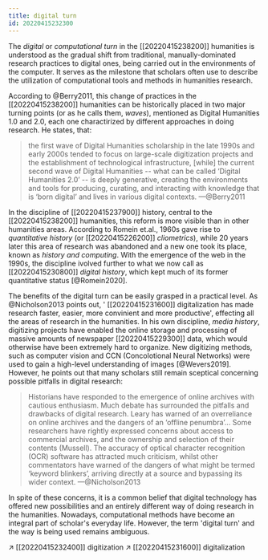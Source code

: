 ```yaml
---
title: digital turn
id: 20220415232300
---
```



The *digital* or *computational turn* in the [[20220415238200]] humanities is understood as the gradual shift from traditional, manually-dominated research practices to digital ones, being carried out in the environments of the computer. It serves as the milestone that scholars often use to describe the utilization of computational tools and methods in humanities research.

According to @Berry2011, this change of practices in the [[20220415238200]] humanities can be historically placed in two major turning points (or as he calls them, *waves*), mentioned as Digital Humanities 1.0 and 2.0, each one charactirized by different approaches in doing research. He states, that:

> the first wave of Digital Humanities scholarship in the late 1990s and early 2000s tended to focus on large-scale digitization projects and the establishment of technological infrastructure, [while] the current second wave of Digital Humanities -- what can be called ‘Digital Humanities 2.0’ -- is deeply generative, creating the environments and tools for producing, curating, and interacting with knowledge that is ‘born digital’ and lives in various digital contexts.  —@Berry2011

In the discipline of [[20220415237900]] history, central to the [[20220415238200]] humanities, this reform is more visible than in other humanities areas. According to Romein et.al., 1960s gave rise to *quantitative history* (or [[20220415226200]] *cliometrics*), while 20 years later this area of research was abandoned and a new one took its place, known as *history and computing*. With the emergence of the web in the 1990s, the discipline ivolved further to what we now call as [[20220415230800]] *digital history*, which kept much of its former quantitative status [@Romein2020]. 

The benefits of the digital turn can be easily grasped in a practical level. As @Nicholson2013 points out, ' [[20220415231600]] digitalization has made research faster, easier, more convinient and more productive', effecting all the areas of research in the humanities. In his own discipline, *media history*, digitizing projects have enabled the online storage and processing of massive amounts of newspaper [[20220415229300]] data, which would otherwise have been extremely hard to organize. New digitizing methods, such as computer vision and CCN (Concolotional Neural Networks) were used to gain a high-level understanding of images [@Wevers2019]. However, he points out that many scholars still remain sceptical concerning possible pitfalls in digital research:

> Historians have responded to the emergence of online archives with cautious enthusiasm. Much debate has surrounded the pitfalls and drawbacks of digital research. Leary has warned of an overreliance on online archives and the dangers of an ‘offline penumbra’... Some researchers have rightly expressed concerns about access to commercial archives, and the ownership and selection of their contents (Mussell). The accuracy of optical character recognition (OCR) software has attracted much criticism, whilst other commentators have warned of the dangers of what might be termed ‘keyword blinkers’, arriving directly at a source and bypassing its wider context.  —@Nicholson2013

In spite of these concerns, it is a common belief that digital technology has offered new possibilities and an entirely different way of doing research in the humanities.  Nowadays, computational methods have become an integral part of scholar's everyday life. However, the term 'digital turn' and the way is being used remains ambiguous. 

↗ [[20220415232400]] digitization
↗ [[20220415231600]] digitalization
